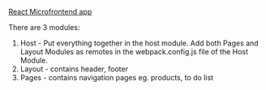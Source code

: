 [React Microfrontend app](https://www.clickittech.com/developer/microfrontends/#:~:text=For%20example%2C%20a%20typical%20website,be%20divided%20into%20specialized%20teams)

There are 3 modules:

1. Host - Put everything together in the host module.
   Add both Pages and Layout Modules as remotes in the webpack.config.js file of the Host Module.
2. Layout - contains header, footer
3. Pages - contains navigation pages eg. products, to do list
